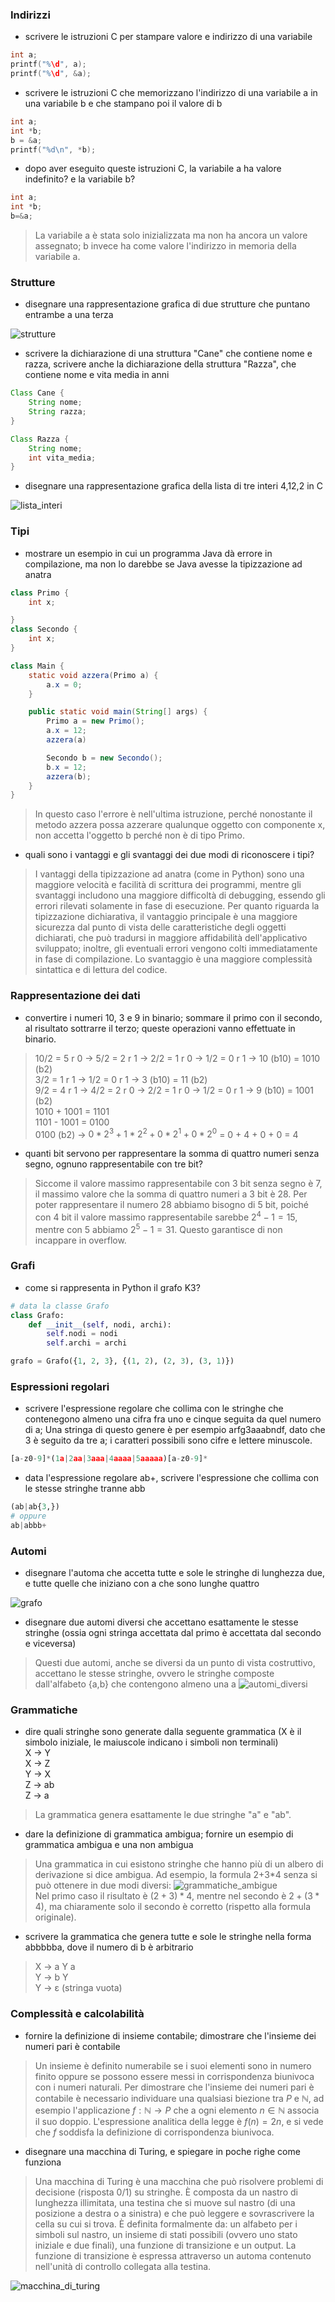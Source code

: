 ### Indirizzi

- scrivere le istruzioni C per stampare valore e indirizzo di una variabile

```C
int a;
printf("%\d", a);
printf("%\d", &a);
```
- scrivere le istruzioni C che memorizzano l'indirizzo di una variabile a in una variabile b e che stampano poi il valore di b

```C
int a;
int *b;
b = &a;
printf("%d\n", *b);
```

- dopo aver eseguito queste istruzioni C, la variabile a ha valore indefinito? e la variabile b?
```C
int a;
int *b;
b=&a;
```

>La variabile a è stata solo inizializzata ma non ha ancora un valore assegnato; b invece ha come valore l'indirizzo in memoria della variabile a.

### Strutture

- disegnare una rappresentazione grafica di due strutture che puntano entrambe a una terza

![strutture](./media/strutture_che_puntano.png)

- scrivere la dichiarazione di una struttura "Cane" che contiene nome e razza, scrivere anche la dichiarazione della struttura "Razza", che contiene nome e vita media in anni

```Java
Class Cane {
    String nome;
    String razza;
}

Class Razza {
    String nome;
    int vita_media;
}
```

- disegnare una rappresentazione grafica della lista di tre interi 4,12,2 in C

![lista_interi](./media/lista_interi.png)

### Tipi

- mostrare un esempio in cui un programma Java dà errore in compilazione, ma non lo darebbe se Java avesse la tipizzazione ad anatra

```Java
class Primo {
    int x;

}
class Secondo {
    int x;
}

class Main {
    static void azzera(Primo a) {
        a.x = 0;
    }

    public static void main(String[] args) {
        Primo a = new Primo();
        a.x = 12;
        azzera(a)

        Secondo b = new Secondo();
        b.x = 12;
        azzera(b);
    }
}
```
>In questo caso l'errore è nell'ultima istruzione, perché nonostante il metodo azzera possa azzerare qualunque oggetto con componente x, non accetta l'oggetto b perché non è di tipo Primo.

- quali sono i vantaggi e gli svantaggi dei due modi di riconoscere i tipi?

>I vantaggi della tipizzazione ad anatra (come in Python) sono una maggiore velocità e facilità di scrittura dei programmi, mentre gli svantaggi includono una maggiore difficoltà di debugging, essendo gli errori rilevati solamente in fase di esecuzione. Per quanto riguarda la tipizzazione dichiarativa, il vantaggio principale è una maggiore sicurezza dal punto di vista delle caratteristiche degli oggetti dichiarati, che può tradursi in maggiore affidabilità dell'applicativo sviluppato; inoltre, gli eventuali errori vengono colti immediatamente in fase di compilazione. Lo svantaggio è una maggiore complessità sintattica e di lettura del codice.

### Rappresentazione dei dati

- convertire i numeri 10, 3 e 9 in binario; sommare il primo con il secondo, al risultato sottrarre il terzo; queste operazioni vanno effettuate in binario.

>10/2 = 5 r 0 -> 5/2 = 2 r 1 -> 2/2 = 1 r 0 -> 1/2 = 0 r 1 -> 10 (b10) = 1010 (b2)  
3/2 = 1 r 1 -> 1/2 = 0 r 1 -> 3 (b10) = 11 (b2)  
9/2 = 4 r 1 -> 4/2 = 2 r 0 -> 2/2 = 1 r 0 -> 1/2 = 0 r 1 -> 9 (b10) = 1001 (b2)  
1010 + 1001 = 1101  
1101 - 1001 = 0100  
0100 (b2) -> $0*2^3 + 1*2^2 + 0*2^1 + 0*2^0$ = 0 + 4 + 0 + 0 = 4

- quanti bit servono per rappresentare la somma di quattro numeri senza segno, ognuno rappresentabile con tre bit?

>Siccome il valore massimo rappresentabile con 3 bit senza segno è 7, il massimo valore che la somma di quattro numeri a 3 bit è 28. Per poter rappresentare il numero 28 abbiamo bisogno di 5 bit, poiché con 4 bit il valore massimo rappresentabile sarebbe $2^4 -1 = 15$, mentre con 5 abbiamo $2^5 -1 = 31$. Questo garantisce di non incappare in overflow.

### Grafi

- come si rappresenta in Python il grafo K3?

```Python
# data la classe Grafo
class Grafo:
    def __init__(self, nodi, archi):
        self.nodi = nodi
        self.archi = archi

grafo = Grafo({1, 2, 3}, {(1, 2), (2, 3), (3, 1)})
```

### Espressioni regolari

- scrivere l'espressione regolare che collima con le stringhe che contenegono almeno una cifra fra uno e cinque seguita da quel numero di a; Una stringa di questo genere è per esempio arfg3aaabndf, dato che 3 è seguito da tre a; i caratteri possibili sono cifre e lettere minuscole.

```Python
[a-z0-9]*(1a|2aa|3aaa|4aaaa|5aaaaa)[a-z0-9]*
```

- data l'espressione regolare ab+, scrivere l'espressione che collima con le stesse stringhe tranne abb

```Python
(ab|ab{3,})
# oppure
ab|abbb+
``` 

### Automi

- disegnare l'automa che accetta tutte e sole le stringhe di lunghezza due, e tutte quelle che iniziano con a che sono lunghe quattro

![grafo](./media/grafo_4o2a.png)

- disegnare due automi diversi che accettano esattamente le stesse stringhe (ossia ogni stringa accettata dal primo è accettata dal secondo e viceversa)

>Questi due automi, anche se diversi da un punto di vista costruttivo, accettano le stesse stringhe, ovvero le stringhe composte dall'alfabeto {a,b} che contengono almeno una a
![automi_diversi](./media/automi_diversi_ma_uguali.png)

### Grammatiche

- dire quali stringhe sono generate dalla seguente grammatica (X è il simbolo iniziale, le maiuscole indicano i simboli non terminali)  
X -> Y  
X -> Z  
Y -> X  
Z -> ab  
Z -> a  

>La grammatica genera esattamente le due stringhe "a" e "ab".

- dare la definizione di grammatica ambigua; fornire un esempio di grammatica ambigua e una non ambigua

>Una grammatica in cui esistono stringhe che hanno più di un albero di derivazione si dice ambigua. Ad esempio, la formula 2+3*4 senza si può ottenere in due modi diversi:
![grammatiche_ambigue](./media/grammatiche_ambigue.png)  
>Nel primo caso il risultato è $(2+3)*4$, mentre nel secondo è $2+(3*4)$, ma chiaramente solo il secondo è corretto (rispetto alla formula originale).

- scrivere la grammatica che genera tutte e sole le stringhe nella forma abbbbba, dove il numero di b è arbitrario

> X -> a Y a  
Y -> b Y  
Y -> ε (stringa vuota) 

### Complessità e calcolabilità

- fornire la definizione di insieme contabile; dimostrare che l'insieme dei numeri pari è contabile

>Un insieme è definito numerabile se i suoi elementi sono in numero finito oppure se possono essere messi in corrispondenza biunivoca con i numeri naturali. Per dimostrare che l'insieme dei numeri pari è contabile è necessario individuare una qualsiasi biezione tra $P$ e $\mathbb{N}$, ad esempio l'applicazione $f:\mathbb{N} \to P$ che a ogni elemento $n\in \mathbb{N}$ associa il suo doppio. L'espressione analitica della legge è $f(n) = 2n$, e si vede che $f$ soddisfa la definizione di corrispondenza biunivoca.

- disegnare una macchina di Turing, e spiegare in poche righe come funziona

>Una macchina di Turing è una macchina che può risolvere problemi di decisione (risposta 0/1) su stringhe. È composta da un nastro di lunghezza illimitata, una testina che si muove sul nastro (di una posizione a destra o a sinistra) e che può leggere e sovrascrivere la cella su cui si trova. È definita formalmente da: un alfabeto per i simboli sul nastro, un insieme di stati possibili (ovvero uno stato iniziale e due finali), una funzione di transizione e un output. La funzione di transizione è espressa attraverso un automa contenuto nell'unità di controllo collegata alla testina.

![macchina_di_turing](./media/Turing_machine.png)
